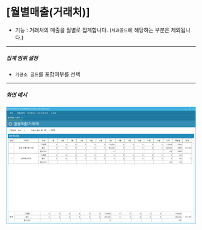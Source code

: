 # [월별매출(거래처)]
* 기능 : 거래처의 매출을 월별로 집계합니다. (`치과골드`에 해당하는 부분은 제외됩니다.)

---
##### 집계 범위 설정 
* `기공소 골드`를 포함여부를 선택

---
##### 화면 예시
![월별매출_거래처](img/월별매출_거래처.png)